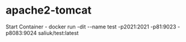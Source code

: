 # apache2-tomcat

Start Container - docker run -dit --name test -p2021:2021 -p81:9023 -p8083:9024 saliuk/test:latest 
